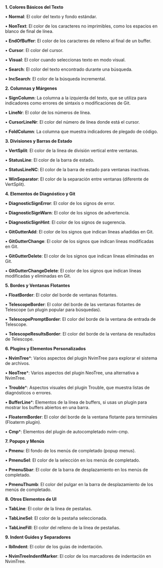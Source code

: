 **1. Colores Básicos del Texto**


• **Normal**: El color del texto y fondo estándar.

• **NonText**: El color de los caracteres no imprimibles, como los espacios en blanco de final de línea.

• **EndOfBuffer**: El color de los caracteres de relleno al final de un buffer.

• **Cursor**: El color del cursor.

• **Visual**: El color cuando seleccionas texto en modo visual.

• **Search**: El color del texto encontrado durante una búsqueda.

• **IncSearch**: El color de la búsqueda incremental.

  

**2. Columnas y Márgenes**

  

• **SignColumn**: La columna a la izquierda del texto, que se utiliza para indicadores como errores de sintaxis o modificaciones de Git.

• **LineNr**: El color de los números de línea.

• **CursorLineNr**: El color del número de línea donde está el cursor.

• **FoldColumn**: La columna que muestra indicadores de plegado de código.

  

**3. Divisiones y Barras de Estado**

  

• **VertSplit**: El color de la línea de división vertical entre ventanas.

• **StatusLine**: El color de la barra de estado.

• **StatusLineNC**: El color de la barra de estado para ventanas inactivas.

• **WinSeparator**: El color de la separación entre ventanas (diferente de VertSplit).

  

**4. Elementos de Diagnóstico y Git**

  

• **DiagnosticSignError**: El color de los signos de error.

• **DiagnosticSignWarn**: El color de los signos de advertencia.

• **DiagnosticSignHint**: El color de los signos de sugerencia.

• **GitGutterAdd**: El color de los signos que indican líneas añadidas en Git.

• **GitGutterChange**: El color de los signos que indican líneas modificadas en Git.

• **GitGutterDelete**: El color de los signos que indican líneas eliminadas en Git.

• **GitGutterChangeDelete**: El color de los signos que indican líneas modificadas y eliminadas en Git.

  

**5. Bordes y Ventanas Flotantes**

  

• **FloatBorder**: El color del borde de ventanas flotantes.

• **TelescopeBorder**: El color del borde de las ventanas flotantes de Telescope (un plugin popular para búsquedas).

• **TelescopePromptBorder**: El color del borde de la ventana de entrada de Telescope.

• **TelescopeResultsBorder**: El color del borde de la ventana de resultados de Telescope.

  

**6. Plugins y Elementos Personalizados**

  

• **NvimTree***: Varios aspectos del plugin NvimTree para explorar el sistema de archivos.

• **NeoTree***: Varios aspectos del plugin NeoTree, una alternativa a NvimTree.

• **Trouble***: Aspectos visuales del plugin Trouble, que muestra listas de diagnósticos o errores.

• **BufferLine***: Elementos de la línea de buffers, si usas un plugin para mostrar los buffers abiertos en una barra.

• **FloatermBorder**: El color del borde de la ventana flotante para terminales (Floaterm plugin).

• **Cmp***: Elementos del plugin de autocompletado nvim-cmp.

  

**7. Popups y Menús**

  

• **Pmenu**: El fondo de los menús de completado (popup menus).

• **PmenuSel**: El color de la selección en los menús de completado.

• **PmenuSbar**: El color de la barra de desplazamiento en los menús de completado.

• **PmenuThumb**: El color del pulgar en la barra de desplazamiento de los menús de completado.

  

**8. Otros Elementos de UI**

  

• **TabLine**: El color de la línea de pestañas.

• **TabLineSel**: El color de la pestaña seleccionada.

• **TabLineFill**: El color del relleno de la línea de pestañas.

  

**9. Indent Guides y Separadores**

  

• **IblIndent**: El color de los guías de indentación.

• **NvimTreeIndentMarker**: El color de los marcadores de indentación en NvimTree.